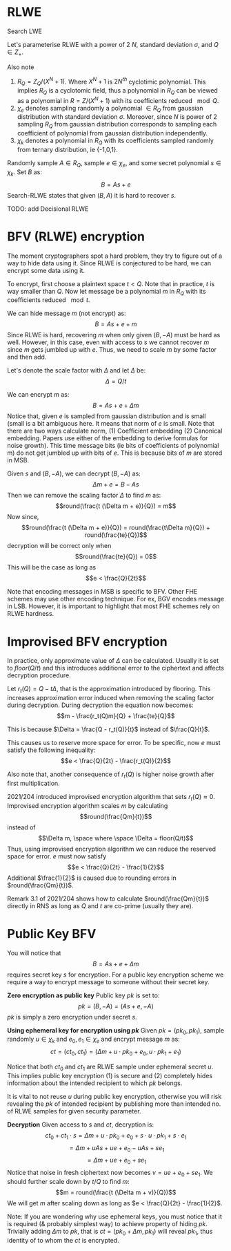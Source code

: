 
# RLWE

Search LWE 

Let's parameterise RLWE with a power of 2 $N$, standard deviation $\sigma$, and $Q \in Z_+$. 

Also note
1. $R_Q = Z_Q / (X^N + 1)$. Where $X^N + 1$  is $2N^{th}$ cyclotimic polynomial. This implies $R_Q$ is a cyclotomic field, thus a polynomial in $R_Q$ can be viewed as a polynomial in $R = Z/(X^N + 1)$ with its coefficients reduced $\mod Q$. 
2. $\chi_{e}$ denotes sampling randomly a polynomial $\in R_Q$ from gaussian distribution with standard deviation $\sigma$. Moreover, since $N$ is power of 2 sampling $R_Q$ from gaussian distribution corresponds to sampling each coefficient of polynomial from gaussian distribution independently. 
3. $\chi_{k}$ denotes a polynomial in $R_Q$ with its coefficients sampled randomly from ternary distribution, ie {-1,0,1}.

Randomly sample $A \in R_Q$, sample $e \in \chi_{e}$, and some secret polynomial $s \in \chi_k$. Set $B$ as:
$$B = As + e$$
Search-RLWE states that given $(B, A)$ it is hard to recover $s$. 

TODO: add Decisional RLWE

# BFV (RLWE) encryption

The moment cryptographers spot a hard problem, they try to figure out of a way to hide data using it. Since RLWE is conjectured to be hard, we can encrypt some data using it. 

To encrypt, first choose a plaintext space $t < Q$. Note that in practice, $t$ is way smaller than $Q$. Now let message be a polynomial $m$ in $R_Q$ with its coefficients reduced $\mod t$. 

We can hide message $m$ (not encrypt) as: 
$$B = As + e + m$$
Since RLWE is hard, recovering $m$ when only given $(B, -A)$ must be hard as well. However, in this case, even with access to $s$ we cannot recover $m$ since $m$ gets jumbled up with $e$. Thus, we need to scale $m$ by some factor and then add. 

Let's denote the scale factor with $\Delta$ and let $\Delta$ be:
$$\Delta = Q/t$$

We can encrypt $m$ as: 
$$B = As + e + \Delta m$$
Notice that, given $e$ is sampled from gaussian distribution and is small (small is a bit ambiguous here. It means that norm of $e$ is small. Note that there are two ways calculate norm, (1) Coefficient embedding (2) Canonical embedding. Papers use either of the embedding to derive formulas for noise growth). This time message bits (ie bits of coefficients of polynomial m) do not get jumbled up with bits of $e$. This is because bits of $m$ are stored in MSB. 

Given $s$ and $(B, -A)$, we can decrypt $(B, -A)$ as: 
$$\Delta m + e = B - As$$
Then we can remove the scaling factor $\Delta$ to find $m$ as: 
$$round(\frac{t (\Delta m + e)}{Q}) = m$$
Now since, 
$$round(\frac{t (\Delta m + e)}{Q}) = round(\frac{t\Delta m}{Q}) + round(\frac{te}{Q})$$
decryption will be correct only when 
$$round(\frac{te}{Q}) = 0$$
This will be the case as long as
$$e < \frac{Q}{2t}$$

Note that encoding messages in MSB is specific to BFV. Other FHE schemes may use other encoding technique. For ex, BGV encodes message in LSB. However, it is important to highlight that most FHE schemes rely on RLWE hardness. 

# Improvised BFV encryption

In practice, only approximate value of $\Delta$ can be calculated. Usually it is set to $floor(Q/t)$ and this introduces additional error to the ciphertext and affects decryption procedure. 

Let $r_t(Q) = Q - t\Delta$, that is the approximation introduced by flooring. This increases approximation error induced when removing the scaling factor during decryption. During decryption the equation now becomes: 
$$m - \frac{r_t(Q)m}{Q} + \frac{te}{Q}$$

This is because $\Delta = \frac{Q - r_t(Q)}{t}$ instead of $\frac{Q}{t}$.

This causes us to reserve more space for error. To be specific, now $e$ must satisfy the following inequality:
$$e < \frac{Q}{2t} - \frac{r_t(Q)}{2}$$

Also note that, another consequence of $r_t(Q)$ is higher noise growth after first multiplication. 

2021/204 introduced improvised encryption algorithm that sets $r_t(Q) \approx 0$. Improvised encryption algorithm scales $m$ by calculating 
$$round(\frac{Qm}{t})$$
instead of 
$$\Delta m, \space where \space \Delta = floor(Q/t)$$
Thus, using improvised encryption algorithm we can reduce the reserved space for error. $e$ must now satisfy
$$e < \frac{Q}{2t} - \frac{1}{2}$$
Additional $\frac{1}{2}$ is caused due to rounding errors in $round(\frac{Qm}{t})$. 

Remark 3.1 of 2021/204 shows how to calculate $round(\frac{Qm}{t})$ directly in RNS as long as $Q$ and $t$ are co-prime (usually they are). 

# Public Key BFV

You will notice that
$$B = As + e + \Delta m$$
requires secret key $s$ for encryption. For a public key encryption scheme we require a way to encrypt message to someone without their secret key. 

**Zero encryption as public key**
Public key $pk$ is set to: 
$$pk = (B, -A) = (As + e, -A)$$
$pk$ is simply a zero encryption under secret $s$.

**Using ephemeral key for encryption using $pk$**
Given $pk = (pk_0, pk_1)$, sample randomly $u \in \chi_k$ and $e_0,e_1 \in \chi_e$ and encrypt message $m$ as:
$$ct = (ct_0, ct_1) = (\Delta m + u \cdot pk_0 + e_0, u \cdot pk_1 + e_1)$$

Notice that both $ct_0$ and $ct_1$ are RLWE sample under ephemeral secret $u$. This implies public key encryption (1) is secure and (2) completely hides information about the intended recipient to which $pk$ belongs. 

It is vital to not reuse $u$ during public key encryption, otherwise you will risk revealing the $pk$ of intended recipient by publishing more than intended no. of RLWE samples for given security parameter. 

**Decryption**
Given access to $s$ and $ct$, decryption is:
$$ct_0 + ct_1 \cdot s = \Delta m + u\cdot pk_0 + e_0 + s\cdot u\cdot pk_1 + s\cdot e_1$$
$$= \Delta m + uAs + ue + e_0 - uAs + se_1$$
$$= \Delta m + ue + e_0 + se_1$$
Notice that noise in fresh ciphertext now becomes $v = ue + e_0 + se_1$. We should further scale down by $t/Q$ to find $m$:
$$m = round(\frac{t (\Delta m + v)}{Q})$$
We will get $m$ after scaling down as long as $e < \frac{Q}{2t} - \frac{1}{2}$.

Note: If you are wondering why use ephemeral keys, you must notice that it is required (& probably simplest way) to achieve property of hiding $pk$. Trivially adding $\Delta m$ to $pk$, that is $ct = (pk_0 + \Delta m, pk_1)$ will reveal $pk_1$, thus identity of to whom the $ct$ is encrypted. 


